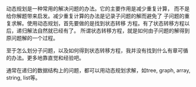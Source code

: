 动态规划是一种常用的解决问题的办法。它的主要作用是减少重复计算，
而不是给你解题带来启发。减少重复计算的办法是记录子问题的解而避免了
子问题的重复求解。使用动态规划，首先要做的是找到状态转移
方程。有了状态转移方程以后，递归解法自然就已经有了。
所谓状态转移方程，就是如何由子问题的解得到原问题解的一个过程。

至于怎么划分子问题，以及如何得到状态转移方程，我并没有找到什么有章可循
的办法。更多地靠直觉和经验吧。

通常在递归的数据结构上的问题，都可以用动态规划求解，如tree, graph,
array, string, list等。
